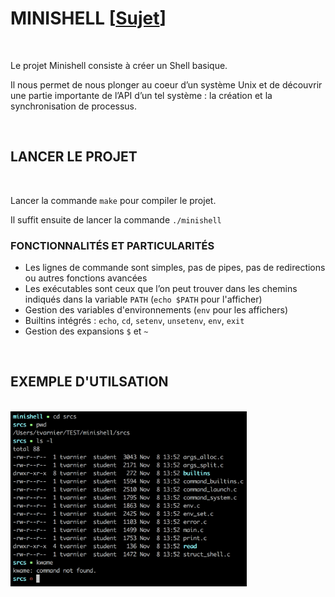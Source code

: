 # MINISHELL [[Sujet](https://github.com/tvarnier/minishell/blob/master/subject.pdf)]

<br>

Le projet Minishell consiste à créer un Shell basique.

Il nous permet de nous plonger au coeur d’un système Unix et de découvrir une partie importante de l’API d’un tel système : la création et la synchronisation de processus.

<br>

## LANCER LE PROJET

<br>

Lancer la commande `make` pour compiler le projet.

Il suffit ensuite de lancer la commande `./minishell`

### FONCTIONNALITÉS ET PARTICULARITÉS

 * Les lignes de commande sont simples, pas de pipes, pas de redirections ou autres fonctions avancées
 * Les exécutables sont ceux que l’on peut trouver dans les chemins indiqués dans la variable `PATH` (`echo $PATH` pour l'afficher)
 * Gestion des variables d'environnements (`env` pour les affichers)
 * Builtins intégrés : `echo`, `cd`, `setenv`, `unsetenv`, `env`, `exit`
 * Gestion des expansions `$` et `~`

<br>

## EXEMPLE D'UTILSATION

<br>

<div width="75%">
  <img src="https://github.com/tvarnier/minishell/blob/master/img/example.png" width="75%">
</div>
